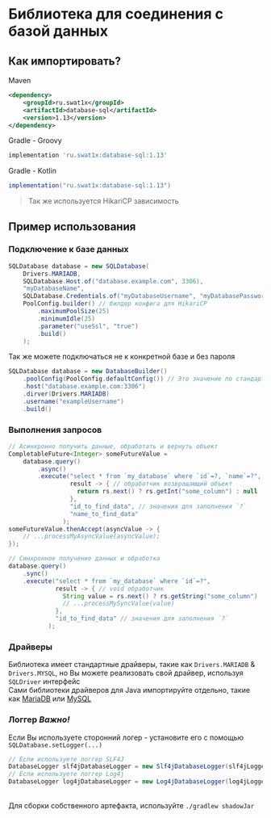 # Библиотека для соединения с базой данных

## Как импортировать?

Maven
``` xml
<dependency>
    <groupId>ru.swat1x</groupId>
    <artifactId>database-sql</artifactId>
    <version>1.13</version>
</dependency>
```

Gradle - Groovy
``` groovy
implementation 'ru.swat1x:database-sql:1.13' 
```

Gradle - Kotlin
``` groovy
implementation("ru.swat1x:database-sql:1.13")
```

> Так же используется HikariCP зависимость

## Пример использования

### Подключение к базе данных

``` java
SQLDatabase database = new SQLDatabase(
    Drivers.MARIADB,
    SQLDatabase.Host.of("database.example.com", 3306),
    "myDatabaseName",
    SQLDatabase.Credentials.of("myDatabaseUsername", "myDatabasePassword"),
    PoolConfig.builder() // билдер конфига для HikariCP 
        .maximumPoolSize(25)
        .minimumIdle(25)
        .parameter("useSsl", "true")
        .build()
    );
```

Так же можете подключаться не к конкретной базе и без пароля

``` java
SQLDatabase database = new DatabaseBuilder()
    .poolConfig(PoolConfig.defaultConfig()) // Это значение по стандартку указано там
    .host("database.example.com:3306")
    .dirver(Drivers.MARIADB)
    .username("exampleUsername")
    .build()
```

### Выполнения запросов

``` java
// Асинхронно получить данные, обработать и вернуть объект
CompletableFuture<Integer> someFutureValue = 
    database.query()
        .async()
        .execute("select * from `my_database` where `id`=?, `name`=?",
                 result -> { // обработчик возвращающий объект
                   return rs.next() ? rs.getInt("some_column") : null
                 }, 
                 "id_to_find_data", // значения для заполнения `?`
                 "name_to_find_data"
               );
someFutureValue.thenAccept(asyncValue -> {
    // ...processMyAsyncValue(asyncValue);
});

// Синхронное получение данных и обработка
database.query()
    .sync()
    .execute("select * from `my_database` where `id`=?",
             result -> { // void обработчик
               String value = rs.next() ? rs.getString("some_column") : null;
               // ...processMySyncValue(value)                
             },
             "id_to_find_data" // значения для заполнения `?`
           );
```

### Драйверы
Библиотека имеет стандартные драйверы, такие как
`Drivers.MARIADB` & `Drivers.MYSQL`, но Вы можете реализовать свой драйвер, используя `SQLDriver` интерфейс\
Сами библиотеки драйверов для Java импортируйте отдельно, такие как [MariaDB](https://mvnrepository.com/artifact/org.mariadb.jdbc/mariadb-java-client) или [MySQL](https://mvnrepository.com/artifact/com.mysql/mysql-connector-j)

### Логгер _Важно!_
Если Вы используете сторонний логер - установите его с помощью `SQLDatabase.setLogger(...)`
``` java
// Если используете логгер SLF4J
DatabaseLogger slf4jDatabaseLogger = new Slf4jDatabaseLogger(slf4jLogger);
// Если используете логгер Log4j
DatabaseLogger log4jDatabaseLogger = new Log4jDatabaseLogger(log4jLogger);
```
\
Для сборки собственного артефакта, используйте `./gradlew shadowJar`

